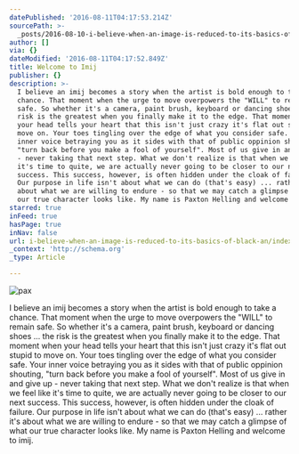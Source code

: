 ```yaml
---
datePublished: '2016-08-11T04:17:53.214Z'
sourcePath: >-
  _posts/2016-08-10-i-believe-when-an-image-is-reduced-to-its-basics-of-black-an.md
author: []
via: {}
dateModified: '2016-08-11T04:17:52.849Z'
title: Welcome to Imij
publisher: {}
description: >-
  I believe an imij becomes a story when the artist is bold enough to take a
  chance. That moment when the urge to move overpowers the "WILL" to remain
  safe. So whether it's a camera, paint brush, keyboard or dancing shoes ... the
  risk is the greatest when you finally make it to the edge. That moment when
  your head tells your heart that this isn't just crazy it's flat out stupid to
  move on. Your toes tingling over the edge of what you consider safe. Your
  inner voice betraying you as it sides with that of public oppinion shouting,
  "turn back before you make a fool of yourself". Most of us give in and give up
  - never taking that next step. What we don't realize is that when we feel like
  it's time to quite, we are actually never going to be closer to our next
  success. This success, however, is often hidden under the cloak of failure.
  Our purpose in life isn't about what we can do (that's easy) ... rather it's
  about what we are willing to endure - so that we may catch a glimpse of what
  our true character looks like. My name is Paxton Helling and welcome to imij.
starred: true
inFeed: true
hasPage: true
inNav: false
url: i-believe-when-an-image-is-reduced-to-its-basics-of-black-an/index.html
_context: 'http://schema.org'
_type: Article

---
```

![pax](https://the-grid-user-content.s3-us-west-2.amazonaws.com/7bcce1e7-1814-4a84-a004-8aef1c518b4b.jpg)

I believe an imij becomes a story when the artist is bold enough to take a chance. That moment when the urge to move overpowers the "WILL" to remain safe. So whether it's a camera, paint brush, keyboard or dancing shoes ... the risk is the greatest when you finally make it to the edge. That moment when your head tells your heart that this isn't just crazy it's flat out stupid to move on. Your toes tingling over the edge of what you consider safe. Your inner voice betraying you as it sides with that of public oppinion shouting, "turn back before you make a fool of yourself". Most of us give in and give up - never taking that next step. What we don't realize is that when we feel like it's time to quite, we are actually never going to be closer to our next success. This success, however, is often hidden under the cloak of failure. Our purpose in life isn't about what we can do (that's easy) ... rather it's about what we are willing to endure - so that we may catch a glimpse of what our true character looks like. My name is Paxton Helling and welcome to imij.